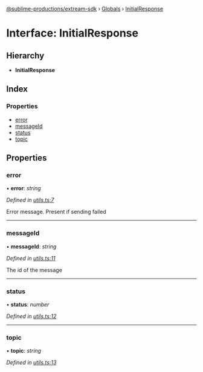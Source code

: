 [@sublime-productions/extream-sdk](../README.md) › [Globals](../globals.md) › [InitialResponse](initialresponse.md)

# Interface: InitialResponse

## Hierarchy

* **InitialResponse**

## Index

### Properties

* [error](initialresponse.md#error)
* [messageId](initialresponse.md#messageid)
* [status](initialresponse.md#status)
* [topic](initialresponse.md#topic)

## Properties

###  error

• **error**: *string*

*Defined in [utils.ts:7](https://github.com/Extream-SaaS/ex-sdk/blob/5d4ea6b/src/utils.ts#L7)*

Error message. Present if sending failed

___

###  messageId

• **messageId**: *string*

*Defined in [utils.ts:11](https://github.com/Extream-SaaS/ex-sdk/blob/5d4ea6b/src/utils.ts#L11)*

The id of the message

___

###  status

• **status**: *number*

*Defined in [utils.ts:12](https://github.com/Extream-SaaS/ex-sdk/blob/5d4ea6b/src/utils.ts#L12)*

___

###  topic

• **topic**: *string*

*Defined in [utils.ts:13](https://github.com/Extream-SaaS/ex-sdk/blob/5d4ea6b/src/utils.ts#L13)*
